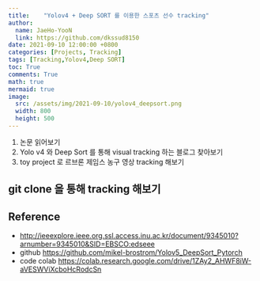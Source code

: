 ```yaml
---
title:    "Yolov4 + Deep SORT 를 이용한 스포츠 선수 tracking"
author:
  name: JaeHo-YooN
  link: https://github.com/dkssud8150
date: 2021-09-10 12:00:00 +0800
categories: [Projects, Tracking]
tags: [Tracking,Yolov4,Deep SORT]
toc: True
comments: True
math: true
mermaid: true
image:
  src: /assets/img/2021-09-10/yolov4_deepsort.png
  width: 800
  height: 500
---
```


1. 논문 읽어보기
2. Yolo v4 와 Deep Sort 를 통해 visual tracking 하는 블로그 찾아보기
3. toy project 로 르브론 제임스 농구 영상 tracking 해보기


## git clone 을 통해 tracking 해보기
































## Reference
* http://ieeexplore.ieee.org.ssl.access.inu.ac.kr/document/9345010?arnumber=9345010&SID=EBSCO:edseee
* github https://github.com/mikel-brostrom/Yolov5_DeepSort_Pytorch
* code colab https://colab.research.google.com/drive/1ZAy2_AHWF8iW-aVESWViXcboHcRodcSn